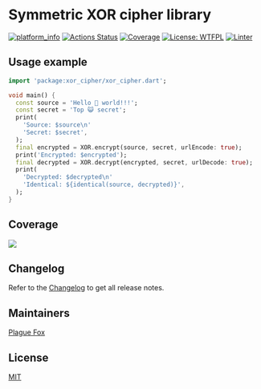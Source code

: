 # Symmetric XOR cipher library
  
[![platform_info](https://img.shields.io/pub/v/xor_cipher.svg)](https://pub.dev/packages/xor_cipher)
[![Actions Status](https://github.com/PlugFox/xor_cipher/actions/workflows/main.yml/badge.svg)](https://github.com/PlugFox/xor_cipher/actions)
[![Coverage](https://codecov.io/gh/PlugFox/xor_cipher/branch/master/graph/badge.svg)](https://codecov.io/gh/PlugFox/xor_cipher)
[![License: WTFPL](https://img.shields.io/badge/License-WTFPL-brightgreen.svg)](https://en.wikipedia.org/wiki/WTFPL)
[![Linter](https://img.shields.io/badge/style-effective_dart-40c4ff.svg)](https://github.com/tenhobi/effective_dart)
  
  
## Usage example
  
```dart
import 'package:xor_cipher/xor_cipher.dart';

void main() {
  const source = 'Hello 🦊 world!!!';
  const secret = 'Top 😺 secret';
  print(
    'Source: $source\n'
    'Secret: $secret',
  );
  final encrypted = XOR.encrypt(source, secret, urlEncode: true);
  print('Encrypted: $encrypted');
  final decrypted = XOR.decrypt(encrypted, secret, urlDecode: true);
  print(
    'Decrypted: $decrypted\n'
    'Identical: ${identical(source, decrypted)}',
  );
}
```
  
  
## Coverage  
  
[![](https://codecov.io/gh/PlugFox/xor_cipher/branch/master/graphs/sunburst.svg)](https://codecov.io/gh/PlugFox/xor_cipher/branch/master)  
  
  
## Changelog  
  
Refer to the [Changelog](https://github.com/plugfox/xor_cipher/blob/master/CHANGELOG.md) to get all release notes.  
  
  
## Maintainers  
  
[Plague Fox](https://plugfox.dev)  
  
  
## License  
  
[MIT](https://github.com/plugfox/xor_cipher/blob/master/LICENSE)  
  
  